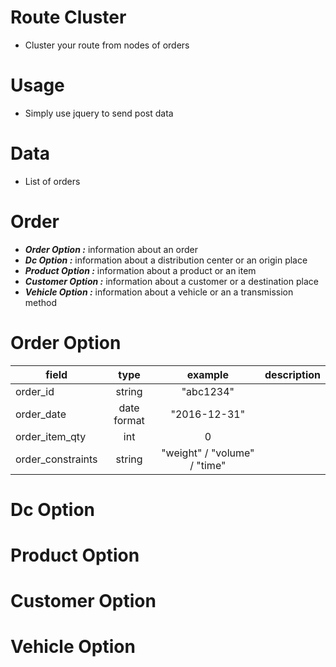 # Route Cluster
* Cluster your route from nodes of orders

# Usage
* Simply use jquery to send post data

# Data
* List of orders

# Order
* **_Order Option :_** information about an order
* **_Dc Option :_**  information about a distribution center or an origin place
* **_Product Option :_** information about a product or an item
* **_Customer Option :_** information about a customer or a destination place
* **_Vehicle Option :_** information about a vehicle or an a transmission method

# Order Option

field | type | example | description
--- | :---: | :---:| ---
order_id | string | "abc1234" |
order_date | date format | "2016-12-31" | 
order_item_qty | int |  0 | 
order_constraints | string | "weight" / "volume" / "time" |

# Dc Option

# Product Option

# Customer Option

# Vehicle Option
